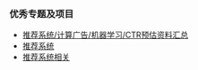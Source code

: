 ### 优秀专题及项目

+ [推荐系统/计算广告/机器学习/CTR预估资料汇总](https://github.com/mJackie/RecSys)
+ [推荐系统](https://www.jianshu.com/c/8adffbfe8b96)
+ [推荐系统相关](https://mp.weixin.qq.com/s/64LXW849xW4-G7D45WX7VQ)

